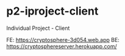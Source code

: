# p2-iproject-client
Individual Project - Client

FE: https://cryptosphere-3d054.web.app
BE: https://cryptosphereserver.herokuapp.com/